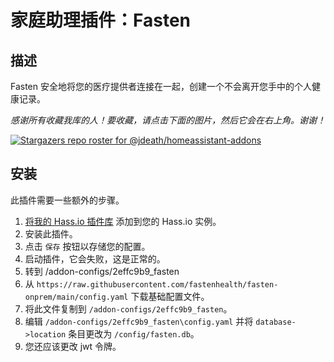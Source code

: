 # 家庭助理插件：Fasten

## 描述
Fasten 安全地将您的医疗提供者连接在一起，创建一个不会离开您手中的个人健康记录。

_感谢所有收藏我库的人！要收藏，请点击下面的图片，然后它会在右上角。谢谢！_

[![Stargazers repo roster for @jdeath/homeassistant-addons](https://reporoster.com/stars/jdeath/homeassistant-addons)](https://github.com/jdeath/homeassistant-addons/stargazers)

## 安装

此插件需要一些额外的步骤。

1. [将我的 Hass.io 插件库][repository] 添加到您的 Hass.io 实例。
1. 安装此插件。
1. 点击 `保存` 按钮以存储您的配置。
1. 启动插件，它会失败，这是正常的。
1. 转到 /addon-configs/2effc9b9_fasten
1. 从 `https://raw.githubusercontent.com/fastenhealth/fasten-onprem/main/config.yaml` 下载基础配置文件。
1. 将此文件复制到 `/addon-configs/2effc9b9_fasten`。
1. 编辑 `/addon-configs/2effc9b9_fasten\config.yaml` 并将 `database->location` 条目更改为 `/config/fasten.db`。
1. 您还应该更改 jwt 令牌。

[repository]: https://github.com/jdeath/homeassistant-addons